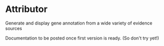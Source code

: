 # Attributor
Generate and display gene annotation from a wide variety of evidence sources

Documentation to be posted once first version is ready.  (So don't try yet!)
